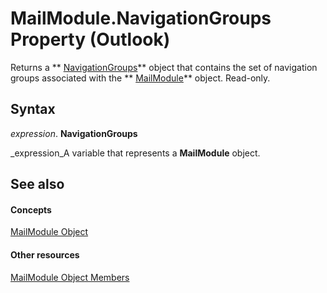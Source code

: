 
# MailModule.NavigationGroups Property (Outlook)

Returns a  ** [NavigationGroups](07206203-36a9-7467-3a89-24fa2a7c2b1f.md)** object that contains the set of navigation groups associated with the ** [MailModule](df20efe5-be5c-952d-c6b7-20c20a83fda0.md)** object. Read-only.


## Syntax

 _expression_. **NavigationGroups**

 _expression_A variable that represents a  **MailModule** object.


## See also


#### Concepts


 [MailModule Object](df20efe5-be5c-952d-c6b7-20c20a83fda0.md)
#### Other resources


 [MailModule Object Members](a7ada12a-7075-b0ca-ec00-0556b7753747.md)
